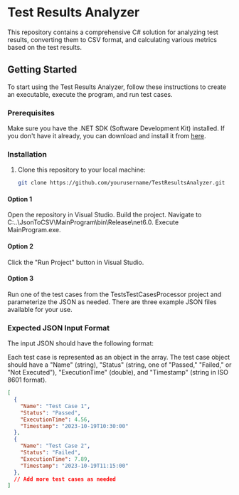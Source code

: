 # Test Results Analyzer

This repository contains a comprehensive C# solution for analyzing test results, converting them to CSV format, and calculating various metrics based on the test results.

## Getting Started

To start using the Test Results Analyzer, follow these instructions to create an executable, execute the program, and run test cases.

### Prerequisites

Make sure you have the .NET SDK (Software Development Kit) installed. If you don't have it already, you can download and install it from [here](https://dotnet.microsoft.com/download/dotnet).

### Installation

1. Clone this repository to your local machine:

   ```bash
   git clone https://github.com/yourusername/TestResultsAnalyzer.git


#### Option 1

Open the repository in Visual Studio.
Build the project.
Navigate to C:\..\JsonToCSV\MainProgram\bin\Release\net6.0.
Execute MainProgram.exe.

#### Option 2
Click the "Run Project" button in Visual Studio.

#### Option 3
Run one of the test cases from the TestsTestCasesProcessor project and parameterize the JSON as needed. There are three example JSON files available for your use.

### Expected JSON Input Format
The input JSON should have the following format:

Each test case is represented as an object in the array.
The test case object should have a "Name" (string), "Status" (string, one of "Passed," "Failed," or "Not Executed"), "ExecutionTime" (double), and "Timestamp" (string in ISO 8601 format).
 
```json
[
  {
    "Name": "Test Case 1",
    "Status": "Passed",
    "ExecutionTime": 4.56,
    "Timestamp": "2023-10-19T10:30:00"
  },
  {
    "Name": "Test Case 2",
    "Status": "Failed",
    "ExecutionTime": 7.89,
    "Timestamp": "2023-10-19T11:15:00"
  },
  // Add more test cases as needed
]



